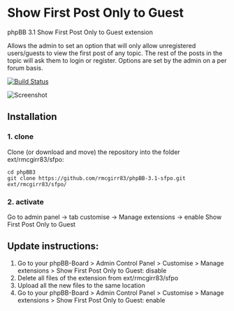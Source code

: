 Show First Post Only to Guest
===============

phpBB 3.1 Show First Post Only to Guest extension

Allows the admin to set an option that will only allow unregistered users/guests to view the first post of any topic. The rest of the posts in the topic will ask them to login or register.  Options are set by the admin on a per forum basis.

[![Build Status](https://travis-ci.org/rmcgirr83/phpBB-3.1-sfpo.svg?branch=master)](https://travis-ci.org/rmcgirr83/phpBB-3.1-sfpo)

![Screenshot](viewtopic.jpg)

## Installation

### 1. clone
Clone (or download and move) the repository into the folder ext/rmcgirr83/sfpo:

```
cd phpBB3
git clone https://github.com/rmcgirr83/phpBB-3.1-sfpo.git ext/rmcgirr83/sfpo/
```

### 2. activate
Go to admin panel -> tab customise -> Manage extensions -> enable Show First Post Only to Guest


## Update instructions:
1. Go to your phpBB-Board > Admin Control Panel > Customise > Manage extensions > Show First Post Only to Guest: disable
2. Delete all files of the extension from ext/rmcgirr83/sfpo
3. Upload all the new files to the same location
4. Go to your phpBB-Board > Admin Control Panel > Customise > Manage extensions > Show First Post Only to Guest: enable